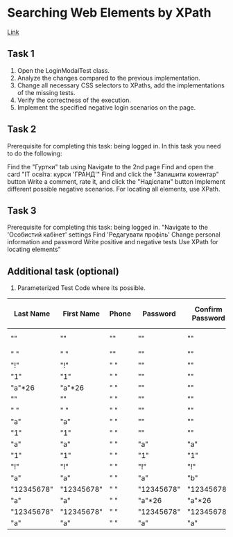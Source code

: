 # Searching Web Elements by XPath 
[Link](https://github.com/it-acad/taqc-sprint-searching-by-xpath-Lokankara)

## Task 1
1. Open the LoginModalTest class.
2. Analyze the changes compared to the previous implementation.
3. Change all necessary CSS selectors to XPaths, add the implementations of the missing tests. 
4. Verify the correctness of the execution.
5. Implement the specified negative login scenarios on the page.

## Task 2
Prerequisite for completing this task: being logged in.
In this task you need to do the following:

Find the "Гуртки" tab using
Navigate to the 2nd page
Find and open the card "IT освіта: курси 'ГРАНД'"
Find and click the "Залишити коментар" button
Write a comment, rate it, and click the "Надіслати" button
Implement different possible negative scenarios.
For locating all elements, use XPath.

## Task 3
Prerequisite for completing this task: being logged in.
"Navigate to the 'Особистий кабінет' settings
Find 'Редагувати профіль'
Change personal information and password
Write positive and negative tests
Use XPath for locating elements"

## Additional task (optional)
1. Parameterized Test Code where its possible.

| Last Name | First Name | Phone      | Password            | Confirm Password    | Expected XPaths (Name) | Error Messages(Name)  | Expected XPaths (pwd) | Error Messages (pwd) |
|-----------|------------|------------|---------------------|---------------------|------------------------|-----------------------|-----------------------|----------------------|
| ""        | ""         | ""         | ""                  | ""                  | [ 0, 1, 2, 3 ]         | [ 0, 5, 10, 15, 20 ]  | [ 0, 1, 2, 3 ]        | [ 0, 1, 3, 4 ]       |
| " "       | " "        | ""         | ""                  | ""                  | [ 0, 1 ]               | [ 1, 6 ]              | [ 0, 1 ]              | [ 0, 1 ]             |
| "!"       | "!"        | " "        | ""                  | ""                  | [ 0, 1 ]               | [ 2, 7 ]              | [ 0, 1 ]              | [ 0, 1 ]             |
| "1"       | "1"        | " "        | ""                  | ""                  | [ 0, 1 ]               | [ 3, 8 ]              | [ 0, 1 ]              | [ 0, 1 ]             |
| "a"*26    | "a"*26     | " "        | ""                  | ""                  | [ 0, 1 ]               | [ 4, 9 ]              | [ 0, 1 ]              | [ 0, 1 ]             |
| ""        | ""         | " "        | ""                  | ""                  | [ 2 ]                  | [ 10 ]                | [ 2 ]                 | [ 2 ]                |
| " "       | " "        | " "        | ""                  | ""                  | [ 2 ]                  | [ 11 ]                | [ 2 ]                 | [ 2 ]                |
| "a"       | "a"        | " "        | ""                  | ""                  | [ 2 ]                  | [ 14 ]                | [ 2 ]                 | [ 2 ]                |
| "1"       | "1"        | " "        | ""                  | ""                  | [ 2 ]                  | [ 12 ]                | [ 2 ]                 | [ 2 ]                |
| "a"       | "a"        | " "        | "a"                 | "a"                 | [ 2, 4 ]               | [ 12, 16 ]            | [ 2, 3 ]              | [ 2, 3 ]             |
| "1"       | "1"        | " "        | "1"                 | "1"                 | [ 2, 4 ]               | [ 12, 13 ]            | [ 2, 3 ]              | [ 2, 3 ]             |
| "!"       | "!"        | " "        | "!"                 | "!"                 | [ 2, 4 ]               | [ 12, 13 ]            | [ 2, 3 ]              | [ 2, 3 ]             |
| "a"       | "a"        | " "        | "a"                 | "b"                 | [ 2, 4 ]               | [ 12, 17 ]            | [ 2, 3 ]              | [ 2, 3 ]             |
| "12345678"| "12345678" | " "        | "12345678"          | "12345678"          | [ 2, 4 ]               | [ 12, 13 ]            | [ 2, 3 ]              | [ 2, 3 ]             |
| "a"       | "a"        | " "        | "a"*26              | "a"*26              | [ 2, 4 ]               | [ 12, 18 ]            | [ 2, 3 ]              | [ 2, 3 ]             |
| "12345678"| "12345678" | " "        | "12345678"          | "12345678"          | [ 2, 4 ]               | [ 12, 13 ]            | [ 2, 3 ]              | [ 2, 3 ]             |
| "a"       | "a"        | " "        | "a"                 | "a"                 | [ 2, 4 ]               | [ 12, 16 ]            | [ 2, 3 ]              | [ 2, 3 ]             |
